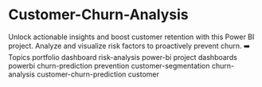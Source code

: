 # Customer-Churn-Analysis
Unlock actionable insights and boost customer retention with this Power BI project. Analyze and visualize risk factors to proactively prevent churn. ➡️  Topics portfolio dashboard risk-analysis power-bi project dashboards powerbi churn-prediction prevention customer-segmentation churn-analysis customer-churn-prediction customer
